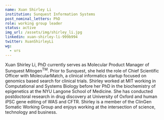 ```yaml
---
name: Xuan Shirley Li
institution: Sunquest Information Systems
post_nominal_letters: PhD
role: working group leader
status: active
img_url: /assets/img/shirley_li.jpg
linkedin: xuan-shirley-li-999b994
twitter: XuanShirleyLi
wg:
  - vrs
---
```


Xuan Shirley Li, PhD currently serves as Molecular Product Manager of Sunquest Mitogen<sup>TM</sup>. Prior to Sunquest, she held the role of Chief Scientific Officer with MolecularMatch, a clinical informatics startup focused on genomics based search for clinical trials. Shirley worked at MIT working in Computational and Systems Biology before her PhD in the biochemistry of epigenetics at the NYU Langone School of Medicine. She has conducted postdoctoral research in drug discovery at University of Oxford and human iPSC gene editing of WAS and CFTR. Shirley is a member of the ClinGen Somatic Working Group and enjoys working at the intersection of science, technology and business.